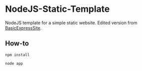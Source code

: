 NodeJS-Static-Template
======================

NodeJS template for a simple static website. Edited version from [BasicExpressSite](https://github.com/clocklimited/BasicExpressSite).


How-to
------

`npm install`

`node app`

